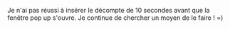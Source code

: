 Je n'ai pas réussi à insérer le décompte de 10 secondes avant que la fenêtre pop up s'ouvre.
Je continue de chercher un moyen de le faire ! =)
